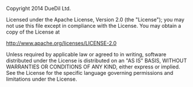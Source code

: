 Copyright 2014 DueDil Ltd.
 
Licensed under the Apache License, Version 2.0 (the "License"); you may
not use this file except in compliance with the License. You may obtain
a copy of the License at
 
 http://www.apache.org/licenses/LICENSE-2.0
 
Unless required by applicable law or agreed to in writing, software
distributed under the License is distributed on an "AS IS" BASIS, WITHOUT
WARRANTIES OR CONDITIONS OF ANY KIND, either express or implied. See the
License for the specific language governing permissions and limitations
under the License.
